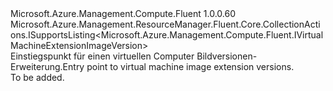 <Type Name="IVirtualMachineExtensionImageVersions" FullName="Microsoft.Azure.Management.Compute.Fluent.IVirtualMachineExtensionImageVersions">
  <TypeSignature Language="C#" Value="public interface IVirtualMachineExtensionImageVersions : Microsoft.Azure.Management.ResourceManager.Fluent.Core.CollectionActions.ISupportsListing&lt;Microsoft.Azure.Management.Compute.Fluent.IVirtualMachineExtensionImageVersion&gt;" />
  <TypeSignature Language="ILAsm" Value=".class public interface auto ansi abstract IVirtualMachineExtensionImageVersions implements class Microsoft.Azure.Management.ResourceManager.Fluent.Core.CollectionActions.ISupportsListing`1&lt;class Microsoft.Azure.Management.Compute.Fluent.IVirtualMachineExtensionImageVersion&gt;" />
  <TypeSignature Language="DocId" Value="T:Microsoft.Azure.Management.Compute.Fluent.IVirtualMachineExtensionImageVersions" />
  <TypeSignature Language="VB.NET" Value="Public Interface IVirtualMachineExtensionImageVersions&#xA;Implements ISupportsListing(Of IVirtualMachineExtensionImageVersion)" />
  <TypeSignature Language="F#" Value="type IVirtualMachineExtensionImageVersions = interface&#xA;    interface ISupportsListing&lt;IVirtualMachineExtensionImageVersion&gt;" />
  <AssemblyInfo>
    <AssemblyName>Microsoft.Azure.Management.Compute.Fluent</AssemblyName>
    <AssemblyVersion>1.0.0.60</AssemblyVersion>
  </AssemblyInfo>
  <Interfaces>
    <Interface>
      <InterfaceName>Microsoft.Azure.Management.ResourceManager.Fluent.Core.CollectionActions.ISupportsListing&lt;Microsoft.Azure.Management.Compute.Fluent.IVirtualMachineExtensionImageVersion&gt;</InterfaceName>
    </Interface>
  </Interfaces>
  <Docs>
    <summary>
            <span data-ttu-id="0d2e4-101">Einstiegspunkt für einen virtuellen Computer Bildversionen-Erweiterung.</span><span class="sxs-lookup"><span data-stu-id="0d2e4-101">Entry point to virtual machine image extension versions.</span></span>
            </summary>
    <remarks>To be added.</remarks>
  </Docs>
  <Members />
</Type>